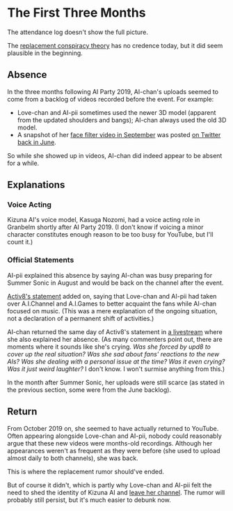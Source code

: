 # The First Three Months

The attendance log doesn't show the full picture.

The [replacement conspiracy theory](https://www.bilibili.com/read/cv3226164) has no credence today, but it did seem plausible in the beginning.

## Absence

In the three months following AI Party 2019, AI-chan's uploads seemed to come from a backlog of videos recorded before the event. For example:

* Love-chan and AI-pii sometimes used the newer 3D model (apparent from the updated shoulders and bangs); AI-chan always used the old 3D model.
* A snapshot of her [face filter video in September](https://youtu.be/Qbu3GhkT7Cc) was posted [on Twitter back in June](https://twitter.com/aichan_nel/status/1140843072797851648).

So while she showed up in videos, AI-chan did indeed appear to be absent for a while.

## Explanations

### Voice Acting

Kizuna AI's voice model, Kasuga Nozomi, had a voice acting role in Granbelm shortly after AI Party 2019. (I don't know if voicing a minor character constitutes enough reason to be too busy for YouTube, but I'll count it.)

### Official Statements

AI-pii explained this absence by saying AI-chan was busy preparing for Summer Sonic in August and would be back on the channel after the event.

[Activ8's statement](https://twitter.com/8AndAHalfTails/status/1162335355040931841) added on, saying that Love-chan and AI-pii had taken over A.I.Channel and A.I.Games to better acquaint the fans while AI-chan focused on music. (This was a mere explanation of the ongoing situation, not a declaration of a permanent shift of activities.)

AI-chan returned the same day of Activ8's statement in [a livestream](https://youtu.be/x58aOzpWoGU) where she also explained her absence. (As many commenters point out, there are moments where it sounds like she's crying. *Was she forced by upd8 to cover up the real situation? Was she sad about fans' reactions to the new AIs? Was she dealing with a personal issue at the time? Was it even crying? Was it just weird laughter?* I don't know. I won't surmise anything from this.)

In the month after Summer Sonic, her uploads were still scarce (as stated in the previous section, some were from the June backlog).

## Return

From October 2019 on, she seemed to have actually returned to YouTube. Often appearing alongside Love-chan and AI-pii, nobody could reasonably argue that these new videos were months-old recordings. Although her appearances weren't as frequent as they were before (she used to upload almost daily to both channels), she was back.

This is where the replacement rumor should've ended.

But of course it didn't, which is partly why Love-chan and AI-pii felt the need to shed the identity of Kizuna AI and [leave her channel](https://youtu.be/AmLFSguxTRY).
The rumor will probably still persist, but it's much easier to debunk now.
